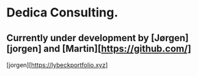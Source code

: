 # Dedica Consulting.

## Currently under development by [Jørgen][jorgen] and [Martin][https://github.com/]

[jorgen][https://lybeckportfolio.xyz]